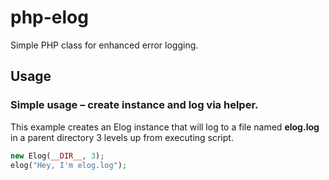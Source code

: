 # php-elog

Simple PHP class for enhanced error logging.

## Usage

### Simple usage – create instance and log via helper.

This example creates an Elog instance that will log to a file named **elog.log** in a parent directory 3 levels up from executing script.

```php
new Elog(__DIR__, 3);
elog("Hey, I'm elog.log");
```
